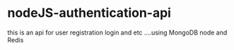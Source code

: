 # nodeJS-authentication-api
this is an api for user registration login and etc ....using MongoDB node and Redis
